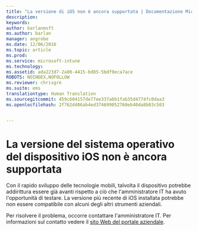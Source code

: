 ```yaml
---
title: "La versione di iOS non è ancora supportata | Documentazione Microsoft"
description: 
keywords: 
author: barlanmsft
ms.author: barlan
manager: angrobe
ms.date: 12/06/2016
ms.topic: article
ms.prod: 
ms.service: microsoft-intune
ms.technology: 
ms.assetid: ada223d7-2a80-4415-bd85-5bdf9eca7ace
ROBOTS: NOINDEX,NOFOLLOW
ms.reviewer: chrisgre
ms.suite: ems
translationtype: Human Translation
ms.sourcegitcommit: 459c604157de77ee337a6b1fab35d4774fc0daa3
ms.openlocfilehash: 2f762d406ab4ed374699052760eb40da8b03c503


---
```



# <a name="your-ios-devices-operating-system-version-isnt-yet-supported"></a>La versione del sistema operativo del dispositivo iOS non è ancora supportata

Con il rapido sviluppo delle tecnologie mobili, talvolta il dispositivo potrebbe addirittura essere già avanti rispetto a ciò che l'amministratore IT ha avuto l'opportunità di testare. La versione più recente di iOS installata potrebbe non essere compatibile con alcuni degli altri strumenti aziendali.

Per risolvere il problema, occorre contattare l'amministratore IT. Per informazioni sul contatto vedere il [sito Web del portale aziendale](http://portal.manage.microsoft.com).



<!--HONumber=Dec16_HO3-->


